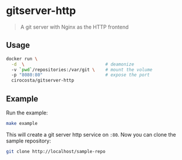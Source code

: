# gitserver-http

> A git server with Nginx as the HTTP frontend

## Usage

```sh
docker run \
  -d  \                               # deamonize
  -v `pwd`/repositories:/var/git \    # mount the volume
  -p "8080:80"                        # expose the port 
  cirocosta/gitserver-http
```

## Example

Run the example:

```sh
make example
```

This will create a git server http service on `:80`. Now you can clone the sample repository:

```sh
git clone http://localhost/sample-repo
```

